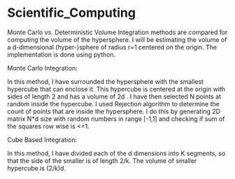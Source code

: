 # Scientific_Computing

Monte Carlo vs. Deterministic Volume Integration methods are compared for computing the volume of the hypersphere. I will be estimating the volume of a d-dimensional (hyper-)sphere of radius r=1 centered on the origin. The implementation is done using python.

Monte Carlo Integration:

In this method, I have surrounded the hypersphere with the smallest hypercube that can enclose it.
This hypercube is centered at the origin with sides of length 2 and has a volume of 2d
. I have then
selected N points at random inside the hypercube. I used Rejection algorithm to determine the count
of points that are inside the hypersphere. I do this by generating 2D matrix N*d size with random
numbers in range [-1,1] and checking if sum of the squares row wise is <=1.

Cube Based Integration:

In this method, I have divided each of the d dimensions into K segments, so that the side of
the smaller is of length 2/k. The volume of smaller hypercube is (2/k)d.
